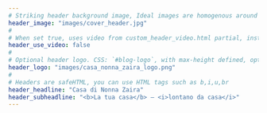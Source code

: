 ```yaml
---
# Striking header background image, Ideal images are homogenous around the centre and contrasting to the text. Non-ideal images can use `title_guard`
header_image: "images/cover_header.jpg"
#
# When set true, uses video from custom_header_video.html partial, instead of header_image
header_use_video: false
#
# Optional header logo. CSS: `#blog-logo`, with max-height defined, optimize to prevent scaling
header_logo: "images/casa_nonna_zaira_logo.png"
#
# Headers are safeHTML, you can use HTML tags such as b,i,u,br
header_headline: "Casa di Nonna Zaira"
header_subheadline: "<b>La tua casa</b> — <i>lontano da casa</i>"
---
```

